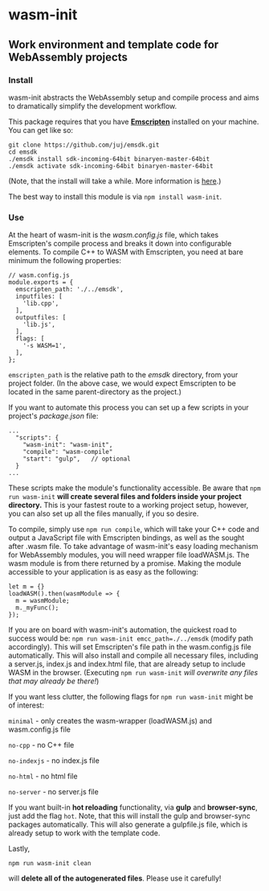 # **wasm-init**

## Work environment and template code for WebAssembly projects

### **Install**

wasm-init abstracts the WebAssembly setup and compile process and aims to dramatically simplify the development workflow.


This package requires that you have [**Emscripten**](https://github.com/juj/emsdk.git) installed on your machine. You can get like so:
```
git clone https://github.com/juj/emsdk.git
cd emsdk
./emsdk install sdk-incoming-64bit binaryen-master-64bit
./emsdk activate sdk-incoming-64bit binaryen-master-64bit
```
(Note, that the install will take a while. More information is [here](http://webassembly.org/getting-started/developers-guide/).)


The best way to install this module is via `npm install wasm-init`.


### **Use**

At the heart of wasm-init is the *wasm.config.js* file, which takes Emscripten's compile process and breaks it down into configurable elements. To compile C++ to WASM with Emscripten, you need at bare minimum the following properties:
```
// wasm.config.js
module.exports = {
  emscripten_path: './../emsdk',
  inputfiles: [
    'lib.cpp',
  ],
  outputfiles: [
    'lib.js',
  ],
  flags: [
    '-s WASM=1',
  ],
};
```
`emscripten_path` is the relative path to the *emsdk* directory, from your project folder. (In the above case, we would expect Emscripten to be located in the same parent-directory as the project.)


If you want to automate this process you can set up a few scripts in your project's *package.json* file: 
```
...
  "scripts": {
    "wasm-init": "wasm-init",
    "compile": "wasm-compile"
    "start": "gulp",   // optional
  }
...
  ```
These scripts make the module's functionality accessible. Be aware that `npm run wasm-init` **will create several files and folders inside your project directory.** This is your fastest route to a working project setup, however, you can also set up all the files manually, if you so desire.

To compile, simply use `npm run compile`, which will take your C++ code and output a JavaScript file with Emscripten bindings, as well as the sought after .wasm file. To take advantage of wasm-init's easy loading mechanism for WebAssembly modules, you will need wrapper file loadWASM.js. The wasm module is from there returned by a promise. Making the module accessible to your application is as easy as the following:
```
let m = {}
loadWASM().then(wasmModule => {
  m = wasmModule;
  m._myFunc();
});
```


If you are on board with wasm-init's automation, the quickest road to success would be:
`npm run wasm-init emcc_path=./../emsdk` (modify path accordingly). This will set Emscripten's file path in the wasm.config.js file automatically. This will also install and compile all necessary files, including a server.js, index.js and index.html file, that are already setup to include WASM in the browser. (Executing `npm run wasm-init` *will overwrite any files that may already be there!*)

If you want less clutter, the following flags for `npm run wasm-init` might be of interest: 

`minimal`     - only creates the wasm-wrapper (loadWASM.js) and wasm.config.js file

`no-cpp`      - no C++ file

`no-indexjs`  - no index.js file

`no-html`     - no html file

`no-server`   - no server.js file


If you want built-in **hot reloading** functionality, via **gulp** and **browser-sync**, just add the flag `hot`. Note, that this will install the gulp and browser-sync packages automatically. This will also generate a gulpfile.js file, which is already setup to work with the template code.


Lastly,

`npm run wasm-init clean`

will **delete all of the autogenerated files**. Please use it carefully!

